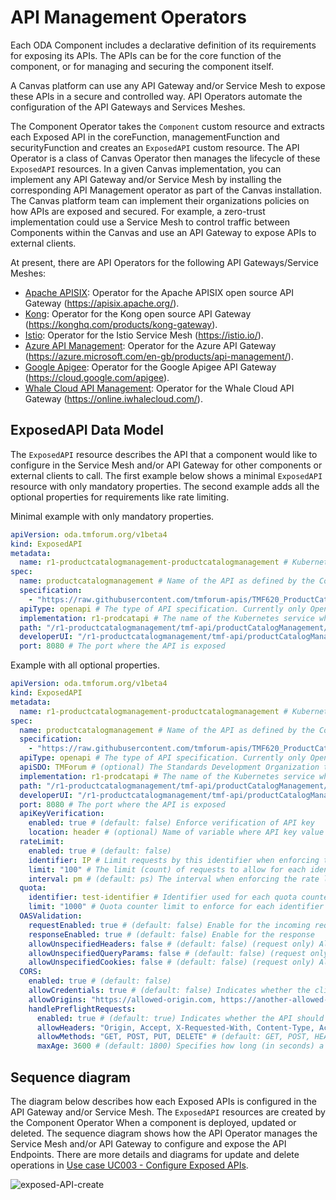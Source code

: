 # API Management Operators

Each ODA Component includes a declarative definition of its requirements for exposing its APIs. The APIs can be for the core function of the component, or for managing and securing the component itself. 

A Canvas platform can use any API Gateway and/or Service Mesh to expose these APIs in a secure and controlled way. API Operators automate the configuration of the API Gateways and Services Meshes.

The Component Operator takes the `Component` custom resource and extracts each Exposed API in the coreFunction, managementFunction and securityFunction and creates an `ExposedAPI` custom resource. The API Operator is a class of Canvas Operator then manages the lifecycle of these `ExposedAPI` resources. In a given Canvas implementation, you can implement any API Gateway and/or Service Mesh by installing the corresponding API Management operator as part of the Canvas installation. The Canvas platform team can implement their organizations policies on how APIs are exposed and secured. For example, a zero-trust implementation could use a Service Mesh to control traffic between Components within the Canvas and use an API Gateway to expose APIs to external clients. 

At present, there are API Operators for the following API Gateways/Service Meshes:

* [Apache APISIX](./apache-apisix#Apache-APISIX-API-Management-Operator): Operator for the Apache APISIX open source API Gateway (https://apisix.apache.org/).
* [Kong](./kong): Operator for the Kong open source API Gateway (https://konghq.com/products/kong-gateway).
* [Istio](./istio): Operator for the Istio Service Mesh (https://istio.io/).
* [Azure API Management](azure-apim): Operator for the Azure API Gateway (https://azure.microsoft.com/en-gb/products/api-management/).
* [Google Apigee](google-apigee): Operator for the Google Apigee API Gateway (https://cloud.google.com/apigee).
* [Whale Cloud API Management](whalecloud-apim): Operator for the Whale Cloud API Gateway (https://online.iwhalecloud.com/).


## ExposedAPI Data Model

The `ExposedAPI` resource describes the API that a component would like to configure in the Service Mesh and/or API Gateway for other components or external clients to call. The first example below shows a minimal `ExposedAPI` resource with only mandatory properties. The second example adds all the optional properties for requirements like rate limiting.


Minimal example with only mandatory properties.

```yaml
apiVersion: oda.tmforum.org/v1beta4
kind: ExposedAPI
metadata:
  name: r1-productcatalogmanagement-productcatalogmanagement # Kubernetes resource name for the instance of the ExposedAPI
spec:
  name: productcatalogmanagement # Name of the API as defined by the Component
  specification:
    - "https://raw.githubusercontent.com/tmforum-apis/TMF620_ProductCatalog/master/TMF620-ProductCatalog-v4.0.0.swagger.json" # URL to the specification of the API, if required. e.g. URL to the swagger file for Open API.
  apiType: openapi # The type of API specification. Currently only OpenAPI (swagger) and OpenMetrics APIs are supported.
  implementation: r1-prodcatapi # The name of the Kubernetes service where the implementation of the API is found
  path: "/r1-productcatalogmanagement/tmf-api/productCatalogManagement/v4" # The path to the root of the API
  developerUI: "/r1-productcatalogmanagement/tmf-api/productCatalogManagement/v4/docs" # (optional) The path to the developer User Interface for the API
  port: 8080 # The port where the API is exposed
```

Example with all optional properties.

```yaml
apiVersion: oda.tmforum.org/v1beta4
kind: ExposedAPI
metadata:
  name: r1-productcatalogmanagement-productcatalogmanagement # Kubernetes resource name for the instance of the ExposedAPI
spec:
  name: productcatalogmanagement # Name of the API as defined by the Component
  specification:
    - "https://raw.githubusercontent.com/tmforum-apis/TMF620_ProductCatalog/master/TMF620-ProductCatalog-v4.0.0.swagger.json" # URL to the specification of the API, if required. e.g. URL to the swagger file for Open API.
  apiType: openapi # The type of API specification. Currently only OpenAPI (swagger) and OpenMetrics APIs are supported.
  apiSDO: TMForum # (optional) The Standards Development Organization that defines the API
  implementation: r1-prodcatapi # The name of the Kubernetes service where the implementation of the API is found
  path: "/r1-productcatalogmanagement/tmf-api/productCatalogManagement/v4" # The path to the root of the API
  developerUI: "/r1-productcatalogmanagement/tmf-api/productCatalogManagement/v4/docs" # (optional) The path to the developer User Interface for the API
  port: 8080 # The port where the API is exposed
  apiKeyVerification:
    enabled: true # (default: false) Enforce verification of API key
    location: header # (optional) Name of variable where API key value is expected
  rateLimit:
    enabled: true # (default: false)
    identifier: IP # Limit requests by this identifier when enforcing the rate limit
    limit: "100" # The limit (count) of requests to allow for each identifier
    interval: pm # (default: ps) The interval when enforcing the rate limit (ps or pm)
  quota:
    identifier: test-identifier # Identifier used for each quota counter
    limit: "1000" # Quota counter limit to enforce for each identifier
  OASValidation:
    requestEnabled: true # (default: false) Enable for the incoming request
    responseEnabled: true # (default: false) Enable for the response
    allowUnspecifiedHeaders: false # (default: false) (request only) Allow for headers that are not explicitly referenced in the OAS
    allowUnspecifiedQueryParams: false # (default: false) (request only) Allow for query parameters that are not explicitly referenced in the OAS
    allowUnspecifiedCookies: false # (default: false) (request only) Allow for cookies that are not explicitly referenced in the OAS
  CORS:
    enabled: true # (default: false)
    allowCredentials: true # (default: false) Indicates whether the client is allowed to send the actual request (not the preflight request) using credentials. Translates to the Access-Control-Allow-Credentials header
    allowOrigins: "https://allowed-origin.com, https://another-allowed-origin.com" # (default: *) CSV of origins allowed to access the resource. The Access-Control-Allow-Origin header will include the matched origin
    handlePreflightRequests:
      enabled: true # (default: true) Indicates whether the API should handle OPTIONS preflight requests by generating a compliant response
      allowHeaders: "Origin, Accept, X-Requested-With, Content-Type, Access-Control-Request-Method, Access-Control-Request-Headers" # (default: Origin, Accept, X-Requested-With, Content-Type, Access-Control-Request-Method, Access-Control-Request-Headers) CSV of HTTP headers that can be used. Translates to the Access-Control-Allow-Headers header
      allowMethods: "GET, POST, PUT, DELETE" # (default: GET, POST, HEAD, OPTIONS) CSV of HTTP methods allowed for the resource. Translates to the Access-Control-Allow-Methods header
      maxAge: 3600 # (default: 1800) Specifies how long (in seconds) a client should cache the values of the Access-Control-Allow-Headers and Access-Control-Allow-Methods headers for each resource
```


## Sequence diagram

The diagram below describes how each Exposed APIs is configured in the API Gateway and/or Service Mesh. The `ExposedAPI` resources are created by the Component Operator When a component is deployed, updated or deleted. The sequence diagram shows how the API Operator manages the Service Mesh and/or API Gateway to configure and expose the API Endpoints. There are more details and diagrams for update and delete operations in [Use case UC003 - Configure Exposed APIs](../../../usecase-library/UC003-Configure-Exposed-APIs.md).

![exposed-API-create](http://www.plantuml.com/plantuml/proxy?cache=no&src=https://raw.githubusercontent.com/tmforum-oda/oda-canvas/master/usecase-library/pumlFiles/exposed-API-create.puml)

